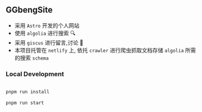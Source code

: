 ## GGbengSite

- 采用 ```Astro``` 开发的个人网站
- 使用 ```algolia``` 进行搜索 🔍
- 采用 ```giscus``` 进行留言,讨论 🌈
- 本项目托管在 ```netlify``` 上, 依托 ```crawler``` 进行爬虫抓取文档存储 ``algolia`` 所需的搜索 ```schema```
### Local Development

```bash

pnpm run install

pnpm run start
```
